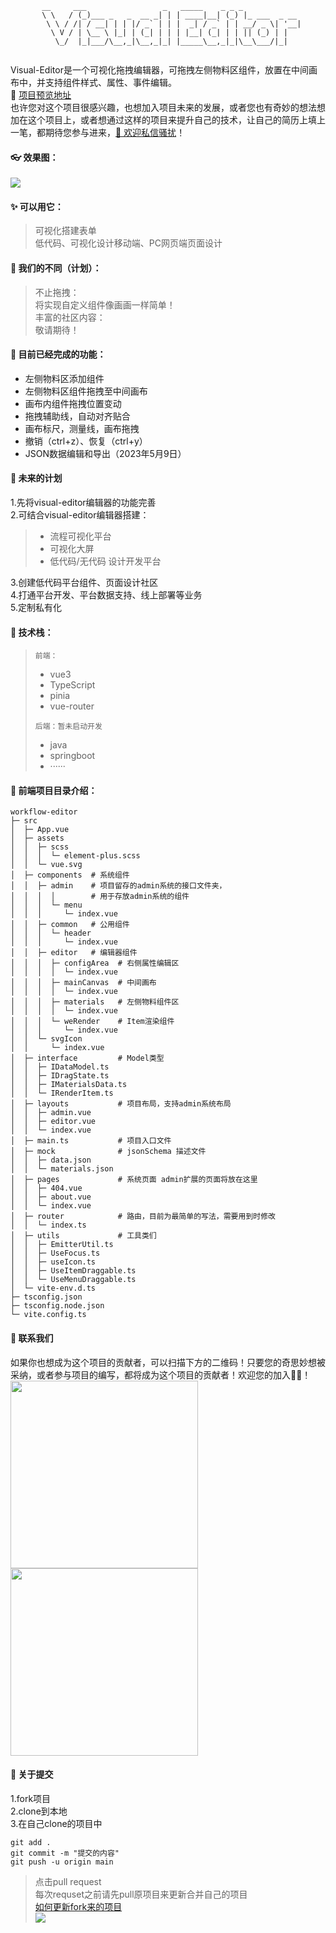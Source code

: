 ```
       __     ___                 _   _____    _ _ _             
       \ \   / (_)___ _   _  __ _| | | ____|__| (_) |_ ___  _ __ 
        \ \ / /| / __| | | |/ _` | | |  _| / _` | | __/ _ \| '__|
         \ V / | \__ \ |_| | (_| | | | |__| (_| | | || (_) | |   
          \_/  |_|___/\__,_|\__,_|_| |_____\__,_|_|\__\___/|_|   
                                                           

```
Visual-Editor是一个可视化拖拽编辑器，可拖拽左侧物料区组件，放置在中间画布中，并支持组件样式、属性、事件编辑。<br/>
🔗 <a target="_blank" href="http://anyapp.run:3000/#/editor">项目预览地址</a> <br/>
也许您对这个项目很感兴趣，也想加入项目未来的发展，或者您也有奇妙的想法想加在这个项目上，或者想通过这样的项目来提升自己的技术，让自己的简历上填上一笔，都期待您参与进来，<a href="#lianxi">📡 欢迎私信骚扰</a>！
#### 👓 效果图：
<img src="https://img-blog.csdnimg.cn/39d92a06f109482c99ffd4efb0a61a19.gif"></img>
#### ✨ 可以用它：
> 可视化搭建表单<br/>
> 低代码、可视化设计移动端、PC网页端页面设计<br/>

#### 🧿 我们的不同（计划）：<br/>
> 不止拖拽：<br/>
> 将实现自定义组件像画画一样简单！<br/>
> 丰富的社区内容：<br/>
> 敬请期待！

#### 🔨 目前已经完成的功能：
 - 左侧物料区添加组件
 - 左侧物料区组件拖拽至中间画布
 - 画布内组件拖拽位置变动
 - 拖拽辅助线，自动对齐贴合
 - 画布标尺，测量线，画布拖拽
 - 撤销（ctrl+z）、恢复（ctrl+y）
 - JSON数据编辑和导出（2023年5月9日）

#### 🔮 未来的计划
1.先将visual-editor编辑器的功能完善<br/>
2.可结合visual-editor编辑器搭建：
> - 流程可视化平台
>- 可视化大屏
>- 低代码/无代码 设计开发平台


3.创建低代码平台组件、页面设计社区<br/>
4.打通平台开发、平台数据支持、线上部署等业务<br/>
5.定制私有化

#### 🧬 技术栈：<br/>
> `前端：`
> - vue3
> - TypeScript
> - pinia
> - vue-router <br/>
>
>`后端：暂未启动开发`<br/>
> - java
> - springboot
> - ······

#### 📂 前端项目目录介绍：
```
workflow-editor
├─ src
│  ├─ App.vue
│  ├─ assets
│  │  ├─ scss
│  │  │  └─ element-plus.scss
│  │  └─ vue.svg
│  ├─ components  # 系统组件
│  │  ├─ admin    # 项目留存的admin系统的接口文件夹，
│  │  │  │        # 用于存放admin系统的组件
│  │  │  └─ menu
│  │  │     └─ index.vue
│  │  ├─ common   # 公用组件
│  │  │  └─ header
│  │  │     └─ index.vue
│  │  ├─ editor   # 编辑器组件
│  │  │  ├─ configArea  # 右侧属性编辑区
│  │  │  │  └─ index.vue
│  │  │  ├─ mainCanvas  # 中间画布
│  │  │  │  └─ index.vue
│  │  │  ├─ materials   # 左侧物料组件区
│  │  │  │  └─ index.vue
│  │  │  └─ weRender    # Item渲染组件
│  │  │     └─ index.vue
│  │  └─ svgIcon
│  │     └─ index.vue
│  ├─ interface         # Model类型
│  │  ├─ IDataModel.ts
│  │  ├─ IDragState.ts
│  │  ├─ IMaterialsData.ts
│  │  └─ IRenderItem.ts
│  ├─ layouts           # 项目布局，支持admin系统布局
│  │  ├─ admin.vue
│  │  ├─ editor.vue
│  │  └─ index.vue
│  ├─ main.ts           # 项目入口文件
│  ├─ mock              # jsonSchema 描述文件
│  │  ├─ data.json
│  │  └─ materials.json
│  ├─ pages             # 系统页面 admin扩展的页面将放在这里
│  │  ├─ 404.vue
│  │  ├─ about.vue
│  │  └─ index.vue
│  ├─ router            # 路由，目前为最简单的写法，需要用到时修改
│  │  └─ index.ts
│  ├─ utils             # 工具类们
│  │  ├─ EmitterUtil.ts
│  │  ├─ UseFocus.ts
│  │  ├─ useIcon.ts
│  │  ├─ UseItemDraggable.ts
│  │  └─ UseMenuDraggable.ts
│  └─ vite-env.d.ts
├─ tsconfig.json
├─ tsconfig.node.json
└─ vite.config.ts

```
#### 📡 <a name="lianxi">联系我们</a>
如果你也想成为这个项目的贡献者，可以扫描下方的二维码！只要您的奇思妙想被采纳，或者参与项目的编写，都将成为这个项目的贡献者！欢迎您的加入🎉🎊！<br/>
<a href="https://sm.ms/image/rPjZVdN8plneYHv" target="_blank"><img style="display:inline-block;width:300px;" src="https://s2.loli.net/2023/05/10/rPjZVdN8plneYHv.jpg" ></a>
<a href="https://sm.ms/image/bDQwzRIu7xOEmdG" target="_blank"><img style="display:inline-block;width:300px;;" src="https://s2.loli.net/2023/05/10/bDQwzRIu7xOEmdG.jpg" ></a>
#### 🧠 关于提交
1.fork项目<br/>
2.clone到本地<br/>
3.在自己clone的项目中<br/>
```
git add .
git commit -m "提交的内容"
git push -u origin main
```
> 点击pull request<br/>
> 每次requset之前请先pull原项目来更新合并自己的项目<br/>
> <a href="https://blog.csdn.net/JavaMonsterr/article/details/125930855">如何更新fork来的项目</a><br/>
> <img src="https://img-blog.csdnimg.cn/img_convert/e4b7a36f176ad0c4cba3a9bc982a50b2.png"/>
